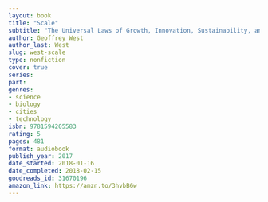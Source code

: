 ```yaml
---
layout: book
title: "Scale"
subtitle: "The Universal Laws of Growth, Innovation, Sustainability, and the Pace of Life in Organisms, Cities, Economies, and Companies"
author: Geoffrey West
author_last: West
slug: west-scale
type: nonfiction
cover: true
series: 
part: 
genres:
- science
- biology
- cities
- technology
isbn: 9781594205583
rating: 5
pages: 481
format: audiobook
publish_year: 2017
date_started: 2018-01-16
date_completed: 2018-02-15
goodreads_id: 31670196
amazon_link: https://amzn.to/3hvbB6w
---
```

